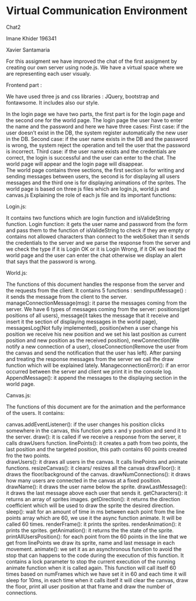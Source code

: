 # Virtual Communication Environment 
Chat2

Imane Khider 196341

Xavier Santamaria 

For this assigment we have improved the chat of the first assigment by creating our own server using node.js.
We have a virtual space where we are representing each user visualy. 

Frontend part :

We have used three js and css libraries : JQuery, bootstrap and fontawsome. It includes also our style.

In the login page we have two parts, the first part is for the login page and the second one for the world page.
The login page the user have to enter the name and the password and here we have three cases:
First case: if the user doesn’t exist in the DB, the system register automatically the new user in the DB.
Second case: if the user name exists in the DB and the password is wrong, the system reject the operation and tell the user that the password is incorrect.
Third case: if the user name exists and the credentials are correct, the login is successful and the user can enter to the chat.
The world page will appear and the login page will disappear.  
The world page contains three sections, the first section is for writing and sending messages between users, the second is for displaying all users messages and the third one is for displaying animations of the sprites.
The world page is based on three js files which are login.js, world.js and canvas.js 
Explaining the role of each js file and its important functions:

Login.js:

It contains two functions which are login function and isValideString function.
Login function: it gets the user name and password from the form and pass them to the function of isValideString to check if they are empty or contains not allowed characters than connect to the webSoket than it sends the credentials to the server and we parse the response from the server and we check the type if it is Login OK or it is Login Wrong, if it OK we load the world page and the user can enter the chat otherwise we display an alert that says that the password is wrong.

World.js:

The functions of this document handles the response from the server and the requests from the client.
It contains 5 functions :
sendInputMessage() : it sends the message from the client to the server.
manageConnectionMessage(msg):  it parse the messages coming from the server. We have 6 types of messages coming from the server: positions(get positions of all users), message(it takes the message that it receive and insert it the section of displaying messages in the world page), messagesLog(Not fully implemented), position(when a user change his position we receive his new position and we set his last position as current position and new position as the received position), newConnection(We notify a new connection of a user), closeConnection(Remove the user from the canvas and send the notification that the user has left). After parsing and treating the response messages from the server we call the draw function which will be explained lately.
ManageconnectionError(): if an error occurred between the server and client we print it in the console log.
AppendMessage(): it append the messages to the displaying section in the world page.

Canvas.js:

The functions of this document are for the animation and the performance of the users. It contains:

canvas.addEventListener(): if the user changes his position clicks somewhere in the canvas, this function gets x and y position and send it to the server.
draw(): it is called if we receive a response from the server, it calls drawUsers function. 
linePoints(): it creates a path from two points, the last position and the targeted position, this path contains 60 points created fro the two points.  
drawUsers(): it draws all users in the canvas. It calls linePoints and animate functions.
resizeCanvas(): it clears/ resizes all the canvas 
drawFloor(): it draws the floor/background of the canvas. 
drawNumConnections(): it draws how many users are connected in the canvas at a fixed position. 
drawName(): it draws the user name below the sprite.
drawLastMessage(): it draws the last message above each user that sends it.
getCharacters(): it returns an array of sprites images.
getDirection(): it returns the direction coefficient which will be used to draw the sprite the desired direction. 
sleep(): wait for an amount of time in ms between each point from the line points array which are 60, we use it the async function animate. It will be called 60 times.
renderFrame():  it prints the sprites.
renderAnimation(): it prints the sprites.
getAnimation(): it returns the the state of the sprite.
printAllUsersPosition(): for each point from the 60 points in the line that we get from linePoints we draw its sprite, name and last message in each movement.
animate(): we set it as an asynchronous function to avoid the stop that can happens to the code during the execution of this function. It contains a lock parameter to stop the current execution of the running animate function when it is called again.
This function will call itself 60 times based on numFrames which we have set it in 60 and each time it will sleep for 10ms, in each time when it calls itself it will clear the canvas, draw the floor, print all user position at that frame and draw the number of connections. 
